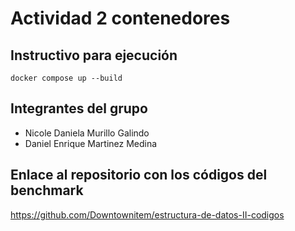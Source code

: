 # Actividad 2 contenedores
## Instructivo para ejecución
```
docker compose up --build
```

## Integrantes del grupo
- Nicole Daniela Murillo Galindo
- Daniel Enrique Martinez Medina

## Enlace al repositorio con los códigos del benchmark
https://github.com/Downtownitem/estructura-de-datos-II-codigos
